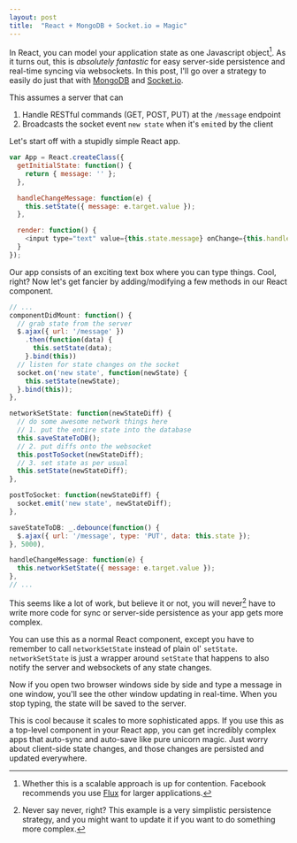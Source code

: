 ```yaml
---
layout: post
title:  "React + MongoDB + Socket.io = Magic"
---
```


In React, you can model your application state as one Javascript object[^flux]. As it turns out, this is *absolutely fantastic* for easy server-side persistence and real-time syncing via websockets. In this post, I'll go over a strategy to easily do just that with [MongoDB](http://www.mongodb.org/) and [Socket.io](http://socket.io/).

This assumes a server that can
1. Handle RESTful commands (GET, POST, PUT) at the `/message` endpoint
2. Broadcasts the socket event `new state` when it's `emit`ed by the client

Let's start off with a stupidly simple React app.

```javascript
var App = React.createClass({
  getInitialState: function() {
    return { message: '' };
  },

  handleChangeMessage: function(e) {
    this.setState({ message: e.target.value });
  },

  render: function() {
    <input type="text" value={this.state.message} onChange={this.handleChangeMessage} />
  }
});
```

Our app consists of an exciting text box where you can type things. Cool, right? Now let's get fancier by adding/modifying a few methods in our React component.

```javascript
// ...
componentDidMount: function() {
  // grab state from the server
  $.ajax({ url: '/message' })
    .then(function(data) {
      this.setState(data);
    }.bind(this))
  // listen for state changes on the socket
  socket.on('new state', function(newState) {
    this.setState(newState);
  }.bind(this));
},

networkSetState: function(newStateDiff) {
  // do some awesome network things here
  // 1. put the entire state into the database
  this.saveStateToDB();
  // 2. put diffs onto the websocket
  this.postToSocket(newStateDiff);
  // 3. set state as per usual
  this.setState(newStateDiff);
},

postToSocket: function(newStateDiff) {
  socket.emit('new state', newStateDiff);
},

saveStateToDB: _.debounce(function() {
  $.ajax({ url: '/message', type: 'PUT', data: this.state });
}, 5000),

handleChangeMessage: function(e) {
  this.networkSetState({ message: e.target.value });
},
// ...
```

This seems like a lot of work, but believe it or not, you will never[^never] have to write more code for sync or server-side persistence as your app gets more complex.

You can use this as a normal React component, except you have to remember to call `networkSetState` instead of plain ol' `setState`. `networkSetState` is just a wrapper around `setState` that happens to also notify the server and websockets of any state changes.

Now if you open two browser windows side by side and type a message in one window, you'll see the other window updating in real-time. When you stop typing, the state will be saved to the server. 

This is cool because it scales to more sophisticated apps. If you use this as a top-level component in your React app, you can get incredibly complex apps that auto-sync and auto-save like pure unicorn magic. Just worry about client-side state changes, and those changes are persisted and updated everywhere.

[^flux]: Whether this is a scalable approach is up for contention. Facebook recommends you use [Flux](http://facebook.github.io/flux/docs/overview.html) for larger applications.
[^never]: Never say never, right? This example is a very simplistic persistence strategy, and you might want to update it if you want to do something more complex.
